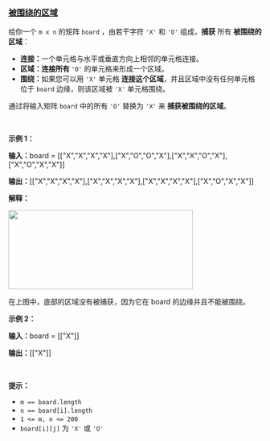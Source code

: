 ### [被围绕的区域](https://leetcode-cn.com/problems/surrounded-regions)

<p>给你一个 <code>m x n</code> 的矩阵 <code>board</code> ，由若干字符 <code>'X'</code> 和 <code>'O'</code>&nbsp;组成，<strong>捕获</strong> 所有 <strong>被围绕的区域</strong>：</p>

<ul>
	<li><strong>连接：</strong>一个单元格与水平或垂直方向上相邻的单元格连接。</li>
	<li><strong>区域：连接所有&nbsp;</strong><code>'O'</code>&nbsp;的单元格来形成一个区域。</li>
	<li><strong>围绕：</strong>如果您可以用&nbsp;<code>'X'</code>&nbsp;单元格 <strong>连接这个区域</strong>，并且区域中没有任何单元格位于&nbsp;<code>board</code> 边缘，则该区域被 <code>'X'</code>&nbsp;单元格围绕。</li>
</ul>

<p>通过将输入矩阵&nbsp;<code>board</code> 中的所有 <code>'O'</code>&nbsp;替换为 <code>'X'</code> 来 <strong>捕获被围绕的区域</strong>。</p>

<div class="original__bRMd">
<div>
<p>&nbsp;</p>

<p><strong class="example">示例 1：</strong></p>

<div class="example-block">
<p><strong>输入：</strong><span class="example-io">board = [["X","X","X","X"],["X","O","O","X"],["X","X","O","X"],["X","O","X","X"]]</span></p>

<p><b>输出：</b><span class="example-io">[["X","X","X","X"],["X","X","X","X"],["X","X","X","X"],["X","O","X","X"]]</span></p>

<p><strong>解释：</strong></p>
<img alt="" src="https://pic.leetcode.cn/1718167191-XNjUTG-image.png" style="width: 367px; height: 158px;" />
<p>在上图中，底部的区域没有被捕获，因为它在 board 的边缘并且不能被围绕。</p>
</div>

<p><strong class="example">示例 2：</strong></p>

<div class="example-block">
<p><strong>输入：</strong><span class="example-io">board = [["X"]]</span></p>

<p><strong>输出：</strong><span class="example-io">[["X"]]</span></p>
</div>

<p>&nbsp;</p>

<p><strong>提示：</strong></p>

<ul>
	<li><code>m == board.length</code></li>
	<li><code>n == board[i].length</code></li>
	<li><code>1 &lt;= m, n &lt;= 200</code></li>
	<li><code>board[i][j]</code> 为 <code>'X'</code> 或 <code>'O'</code></li>
</ul>
</div>
</div>
